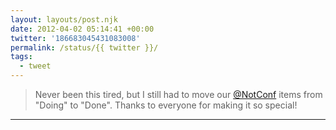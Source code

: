 ```yaml
---
layout: layouts/post.njk
date: 2012-04-02 05:14:41 +00:00
twitter: '186683045431083008'
permalink: /status/{{ twitter }}/
tags: 
  - tweet
---
```


> Never been this tired, but I still had to move our [@NotConf](https://twitter.com/NotConf) items from "Doing" to "Done". Thanks to everyone for making  it so special!

---
